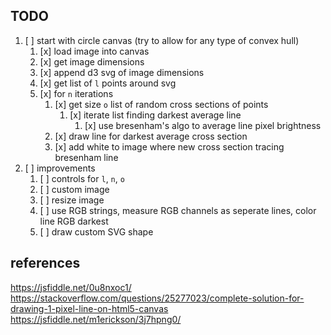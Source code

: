 ## TODO

1. [ ] start with circle canvas (try to allow for any type of convex hull)
    1. [x] load image into canvas
    2. [x] get image dimensions
    3. [x] append d3 svg of image dimensions
    4. [x] get list of `l` points around svg
    5. [x] for `n` iterations
        1. [x] get size `o` list of random cross sections of points
            1. [x] iterate list finding darkest average line
                1. [x] use bresenham's algo to average line pixel brightness
        2. [x] draw line for darkest average cross section
        3. [x] add white to image where new cross section tracing bresenham line
2. [ ] improvements
    1. [ ] controls for `l`, `n`, `o`
    2. [ ] custom image
    3. [ ] resize image
    4. [ ] use RGB strings, measure RGB channels as seperate lines, color line
           RGB darkest
    5. [ ] draw custom SVG shape

## references

https://jsfiddle.net/0u8nxoc1/
https://stackoverflow.com/questions/25277023/complete-solution-for-drawing-1-pixel-line-on-html5-canvas
https://jsfiddle.net/m1erickson/3j7hpng0/
